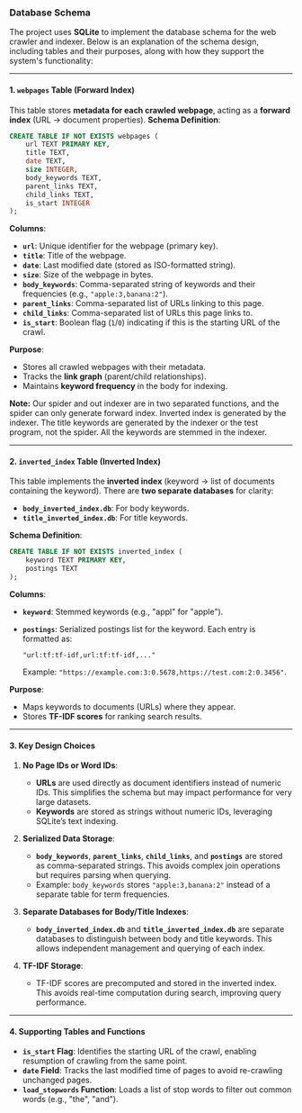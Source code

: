 ### Database Schema

The project uses **SQLite** to implement the database schema for the web crawler and indexer. Below is an explanation of the schema design, including tables and their purposes, along with how they support the system's functionality:

---

#### **1. `webpages` Table (Forward Index)**

This table stores **metadata for each crawled webpage**, acting as a **forward index** (URL → document properties).
**Schema Definition**:

```sql
CREATE TABLE IF NOT EXISTS webpages (
    url TEXT PRIMARY KEY,
    title TEXT,
    date TEXT,
    size INTEGER,
    body_keywords TEXT,
    parent_links TEXT,
    child_links TEXT,
    is_start INTEGER
);
```

**Columns**:

- **`url`**: Unique identifier for the webpage (primary key).
- **`title`**: Title of the webpage.
- **`date`**: Last modified date (stored as ISO-formatted string).
- **`size`**: Size of the webpage in bytes.
- **`body_keywords`**: Comma-separated string of keywords and their frequencies (e.g., `"apple:3,banana:2"`).
- **`parent_links`**: Comma-separated list of URLs linking to this page.
- **`child_links`**: Comma-separated list of URLs this page links to.
- **`is_start`**: Boolean flag (`1`/`0`) indicating if this is the starting URL of the crawl.

**Purpose**:

- Stores all crawled webpages with their metadata.
- Tracks the **link graph** (parent/child relationships).
- Maintains **keyword frequency** in the body for indexing.

**Note:** Our spider and out indexer are in two separated functions, and the spider can only generate forward index. Inverted index is generated by the indexer. The title keywords are generated by the indexer or the test program, not the spider. All the keywords are stemmed in the indexer.

---

#### **2. `inverted_index` Table (Inverted Index)**

This table implements the **inverted index** (keyword → list of documents containing the keyword). There are **two separate databases** for clarity:

- **`body_inverted_index.db`**: For body keywords.
- **`title_inverted_index.db`**: For title keywords.

**Schema Definition**:

```sql
CREATE TABLE IF NOT EXISTS inverted_index (
    keyword TEXT PRIMARY KEY,
    postings TEXT
);
```

**Columns**:

- **`keyword`**: Stemmed keywords (e.g., "appl" for "apple").
- **`postings`**: Serialized postings list for the keyword. Each entry is formatted as:
  ```
  "url:tf:tf-idf,url:tf:tf-idf,..."
  ```

  Example: `"https://example.com:3:0.5678,https://test.com:2:0.3456"`.

**Purpose**:

- Maps keywords to documents (URLs) where they appear.
- Stores **TF-IDF scores** for ranking search results.

---

#### **3. Key Design Choices**

1. **No Page IDs or Word IDs**:

   - **URLs** are used directly as document identifiers instead of numeric IDs. This simplifies the schema but may impact performance for very large datasets.
   - **Keywords** are stored as strings without numeric IDs, leveraging SQLite’s text indexing.
2. **Serialized Data Storage**:

   - **`body_keywords`**, **`parent_links`**, **`child_links`**, and **`postings`** are stored as comma-separated strings. This avoids complex join operations but requires parsing when querying.
   - Example: `body_keywords` stores `"apple:3,banana:2"` instead of a separate table for term frequencies.
3. **Separate Databases for Body/Title Indexes**:

   - **`body_inverted_index.db`** and **`title_inverted_index.db`** are separate databases to distinguish between body and title keywords. This allows independent management and querying of each index.
4. **TF-IDF Storage**:

   - TF-IDF scores are precomputed and stored in the inverted index. This avoids real-time computation during search, improving query performance.

---

#### **4. Supporting Tables and Functions**

- **`is_start` Flag**: Identifies the starting URL of the crawl, enabling resumption of crawling from the same point.
- **`date` Field**: Tracks the last modified time of pages to avoid re-crawling unchanged pages.
- **`load_stopwords` Function**: Loads a list of stop words to filter out common words (e.g., "the", "and").
